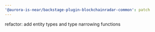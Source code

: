 ```yaml
---
'@aurora-is-near/backstage-plugin-blockchainradar-common': patch
---
```


refactor: add entity types and type narrowing functions
